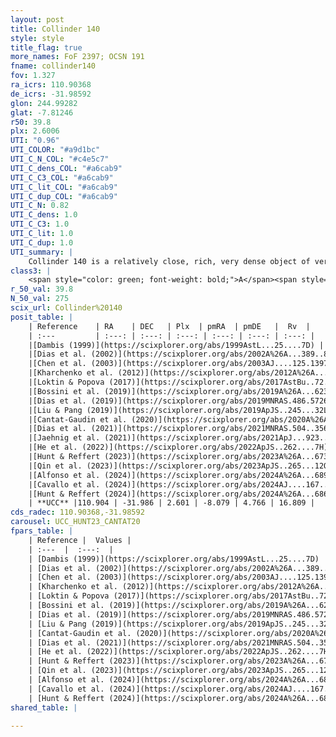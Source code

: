 ```yaml
---
layout: post
title: Collinder 140
style: style
title_flag: true
more_names: FoF 2397; OCSN 191
fname: collinder140
fov: 1.327
ra_icrs: 110.90368
de_icrs: -31.98592
glon: 244.99282
glat: -7.81246
r50: 39.8
plx: 2.6006
UTI: "0.96"
UTI_COLOR: "#a9d1bc"
UTI_C_N_COL: "#c4e5c7"
UTI_C_dens_COL: "#a6cab9"
UTI_C_C3_COL: "#a6cab9"
UTI_C_lit_COL: "#a6cab9"
UTI_C_dup_COL: "#a6cab9"
UTI_C_N: 0.82
UTI_C_dens: 1.0
UTI_C_C3: 1.0
UTI_C_lit: 1.0
UTI_C_dup: 1.0
UTI_summary: |
    Collinder 140 is a relatively close, rich, very dense object of very high C3 quality. It is very well-studied in the literature.
class3: |
    <span style="color: green; font-weight: bold;">A</span><span style="color: green; font-weight: bold;">A</span>
r_50_val: 39.8
N_50_val: 275
scix_url: Collinder%20140
posit_table: |
    | Reference    | RA    | DEC   | Plx  | pmRA  | pmDE   |  Rv  |
    | :---         | :---: | :---: | :---: | :---: | :---: | :---: |
    |[Dambis (1999)](https://scixplorer.org/abs/1999AstL...25....7D) | 111.112 | -31.85 | -- | -- | -- | -- |
    |[Dias et al. (2002)](https://scixplorer.org/abs/2002A%26A...389..871D) | 111.112 | -31.85 | -- | -7.33 | 2.7 | 19.34 |
    |[Chen et al. (2003)](https://scixplorer.org/abs/2003AJ....125.1397C) | 110.866 | -32.13 | -- | -8.27 | 4.52 | 10.5 |
    |[Kharchenko et al. (2012)](https://scixplorer.org/abs/2012A%26A...543A.156K) | 111.03 | -31.89 | -- | -7.9 | 4.28 | -- |
    |[Loktin & Popova (2017)](https://scixplorer.org/abs/2017AstBu..72..257L) | 111.105 | -31.849 | -- | -1.751 | 2.975 | 22.9 |
    |[Bossini et al. (2019)](https://scixplorer.org/abs/2019A%26A...623A.108B) | 110.882 | -31.966 | -- | -- | -- | -- |
    |[Dias et al. (2019)](https://scixplorer.org/abs/2019MNRAS.486.5726D) | 111.883 | -31.966 | 2.594 | -8.074 | 4.789 | 16.018 |
    |[Liu & Pang (2019)](https://scixplorer.org/abs/2019ApJS..245...32L) | 110.758 | -31.887 | 2.547 | -8.023 | 4.695 | -- |
    |[Cantat-Gaudin et al. (2020)](https://scixplorer.org/abs/2020A%26A...640A...1C) | 110.882 | -31.966 | 2.594 | -8.074 | 4.789 | -- |
    |[Dias et al. (2021)](https://scixplorer.org/abs/2021MNRAS.504..356D) | 110.846 | -32.004 | 2.553 | -8.045 | 4.783 | 19.669 |
    |[Jaehnig et al. (2021)](https://scixplorer.org/abs/2021ApJ...923..129J) | 110.909 | -31.969 | 2.603 | -8.14 | 4.727 | -- |
    |[He et al. (2022)](https://scixplorer.org/abs/2022ApJS..262....7H) | 110.813 | -32.051 | 2.624 | -8.141 | 4.811 | -- |
    |[Hunt & Reffert (2023)](https://scixplorer.org/abs/2023A%26A...673A.114H) | 110.802 | -32.012 | 2.591 | -8.088 | 4.756 | 14.576 |
    |[Qin et al. (2023)](https://scixplorer.org/abs/2023ApJS..265...12Q) | 110.91 | -31.99 | 2.57 | -8.06 | 4.73 | 17.78 |
    |[Alfonso et al. (2024)](https://scixplorer.org/abs/2024A%26A...689A..18A) | 110.907 | -31.984 | 2.574 | -8.055 | 4.767 | -- |
    |[Cavallo et al. (2024)](https://scixplorer.org/abs/2024AJ....167...12C) | 110.899 | -32.087 | 2.596 | -- | -- | -- |
    |[Hunt & Reffert (2024)](https://scixplorer.org/abs/2024A%26A...686A..42H) | 110.802 | -32.012 | 2.591 | -8.088 | 4.756 | 14.576 |
    | **UCC** |110.904 | -31.986 | 2.601 | -8.079 | 4.766 | 16.809 | 
cds_radec: 110.90368,-31.98592
carousel: UCC_HUNT23_CANTAT20
fpars_table: |
    | Reference |  Values |
    | :---  |  :---:  |
    | [Dambis (1999)](https://scixplorer.org/abs/1999AstL...25....7D) | `E_B-V_=0.026, DM0=7.71, log_age_=7.6` |
    | [Dias et al. (2002)](https://scixplorer.org/abs/2002A%26A...389..871D) | `E(B-V)=0.03, Dist=405.0, Age=7.548, [Fe/H]=-0.1` |
    | [Chen et al. (2003)](https://scixplorer.org/abs/2003AJ....125.1397C) | `E(B-V)=0.03, HDis=405, Age=0.03, [Fe/H]_1=-0.1` |
    | [Kharchenko et al. (2012)](https://scixplorer.org/abs/2012A%26A...543A.156K) | `e_bv=0.052, distance=386, log_age=7.7, metallicity=-0.1` |
    | [Loktin & Popova (2017)](https://scixplorer.org/abs/2017AstBu..72..257L) | `E(B-V)=0.03, Dmod=8.02, logt=7.548` |
    | [Bossini et al. (2019)](https://scixplorer.org/abs/2019A%26A...623A.108B) | `AV=0.105, Dist=7.809, logA=7.473, Fe/H=0.01` |
    | [Dias et al. (2019)](https://scixplorer.org/abs/2019MNRAS.486.5726D) | `E(B-V)=0.03, Dist=398, logAge=7.654, Z=0.019` |
    | [Liu & Pang (2019)](https://scixplorer.org/abs/2019ApJS..245...32L) | `Age=0.032, Z=0.0` |
    | [Cantat-Gaudin et al. (2020)](https://scixplorer.org/abs/2020A%26A...640A...1C) | `AVNN=0, DMNN=7.95, AgeNN=7.43` |
    | [Dias et al. (2021)](https://scixplorer.org/abs/2021MNRAS.504..356D) | `Av=0.143, Dist=377, logage=7.6, [Fe/H]=0.011` |
    | [He et al. (2022)](https://scixplorer.org/abs/2022ApJS..262....7H) | `A0=0.15, logAge=7.5` |
    | [Hunt & Reffert (2023)](https://scixplorer.org/abs/2023A%26A...673A.114H) | `AV50=0.095, diffAV50=0.595, MOD50=7.862, logAge50=7.237` |
    | [Qin et al. (2023)](https://scixplorer.org/abs/2023ApJS..265...12Q) | `E(B-V)=0.07, m-M=8.18, logt=7.5` |
    | [Alfonso et al. (2024)](https://scixplorer.org/abs/2024A%26A...689A..18A) | `AV=0.00080, MOD=7.94976, logAge=7.44731, Z=0.01123` |
    | [Cavallo et al. (2024)](https://scixplorer.org/abs/2024AJ....167...12C) | `AV50=0.49, dMod50=8.0, logAge50=7.19, [Fe/H]50=-0.07` |
    | [Hunt & Reffert (2024)](https://scixplorer.org/abs/2024A%26A...686A..42H) | `MassJ=130.440` |
shared_table: |
    
---
```

